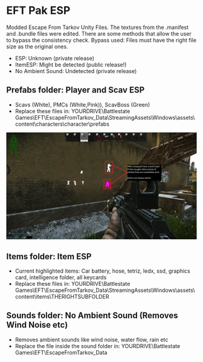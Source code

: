 # EFT Pak ESP
 Modded Escape From Tarkov Unity Files. The textures from the .manifest and .bundle files were edited. There are some methods that allow the user to bypass the consistency check.
 Bypass used: Files must have the right file size as the original ones.

 - ESP: Unknown (private release)
 - ItemESP: Might be detected (public release!)
 - No Ambient Sound: Undetected (private release)

## Prefabs folder: Player and Scav ESP
- Scavs (White), PMCs (White,Pink)), ScavBoss (Green)
- Replace these files in: YOURDRIVE\Battlestate Games\EFT\EscapeFromTarkov_Data\StreamingAssets\Windows\assets\content\characters\character\prefabs

![ESP-Screenshot](screenshot.png)

## Items folder: Item ESP
- Current highlighted items: Car battery, hose, tetriz, ledx, ssd, graphics card, intelligence folder, all keycards
- Replace these files in: YOURDRIVE\Battlestate Games\EFT\EscapeFromTarkov_Data\StreamingAssets\Windows\assets\content\items\THERIGHTSUBFOLDER

## Sounds folder: No Ambient Sound (Removes Wind Noise etc)
- Removes ambient sounds like wind noise, water flow, rain etc
- Replace the file inside the sound folder in: YOURDRIVE\Battlestate Games\EFT\EscapeFromTarkov_Data
